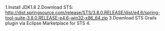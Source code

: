 1.Install JDK1.8
2.Download STS:
http://dist.springsource.com/release/STS/3.8.0.RELEASE/dist/e4.6/spring-tool-suite-3.8.0.RELEASE-e4.6-win32-x86_64.zip
3.Download STS Grails plugin via Eclipse Marketplace for STS
4.